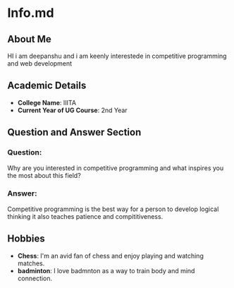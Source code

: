 # Info.md

## About Me
HI i am deepanshu and i am keenly interestede in competitive programming and web development
## Academic Details
- **College Name**: IIITA
- **Current Year of UG Course**: 2nd Year  

## Question and Answer Section
### Question:
Why are you interested in competitive programming and what inspires you the most about this field?  

### Answer:
Competitive programming is the best way for a person to develop logical thinking it also teaches patience and compititiveness.

## Hobbies
- **Chess**: I'm an avid fan of chess and enjoy playing and watching matches.
- **badminton**: I love badmnton as a way to train body and mind connection.
